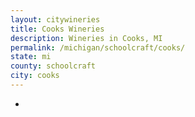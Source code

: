 ```yaml
---
layout: citywineries
title: Cooks Wineries
description: Wineries in Cooks, MI
permalink: /michigan/schoolcraft/cooks/
state: mi
county: schoolcraft
city: cooks
---
```

-
